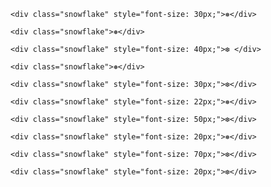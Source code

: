 <style>
    /*<![CDATA[*/

    @-webkit-keyframes snowflakes-fall {
        0% {
            top: -10%
        }
        100% {
            top: 100%
        }
    }

    @-webkit-keyframes snowflakes-shake {
        0% {
            -webkit-transform: translateX(0px);
            transform: translateX(0px)
        }
        50% {
            -webkit-transform: translateX(80px);
            transform: translateX(80px)
        }
        100% {
            -webkit-transform: translateX(0px);
            transform: translateX(0px)
        }
    }

    @keyframes snowflakes-fall {
        0% {
            top: -10%
        }
        100% {
            top: 100%
        }
    }

    @keyframes snowflakes-shake {
        0% {
            transform: translateX(0px)
        }
        50% {
            transform: translateX(80px)
        }
        100% {
            transform: translateX(0px)
        }
    }

    .snowflake {
        color: #fff;
        position: fixed;
        top: -10%;
        z-index: 9999;
        -webkit-user-select: none;
        -moz-user-select: none;
        -ms-user-select: none;
        user-select: none;
        cursor: default;
        -webkit-animation-name: snowflakes-fall, snowflakes-shake;
        -webkit-animation-duration: 10s, 3s;
        -webkit-animation-timing-function: linear, ease-in-out;
        -webkit-animation-iteration-count: infinite, infinite;
        -webkit-animation-play-state: running, running;
        animation-name: snowflakes-fall, snowflakes-shake;
        animation-duration: 10s, 3s;
        animation-timing-function: linear, ease-in-out;
        animation-iteration-count: infinite, infinite;
        animation-play-state: running, running
    }

    .snowflake:nth-of-type(0) {
        left: 1%;
        -webkit-animation-delay: 0s, 0s;
        animation-delay: 0s, 0s
    }

    .snowflake:nth-of-type(1) {
        left: 10%;
        -webkit-animation-delay: 1s, 1s;
        animation-delay: 1s, 1s
    }

    .snowflake:nth-of-type(2) {
        left: 20%;
        -webkit-animation-delay: 6s, .5s;
        animation-delay: 6s, .5s
    }

    .snowflake:nth-of-type(3) {
        left: 30%;
        -webkit-animation-delay: 4s, 2s;
        animation-delay: 4s, 2s
    }

    .snowflake:nth-of-type(4) {
        left: 40%;
        -webkit-animation-delay: 2s, 2s;
        animation-delay: 2s, 2s
    }

    .snowflake:nth-of-type(5) {
        left: 50%;
        -webkit-animation-delay: 8s, 3s;
        animation-delay: 8s, 3s
    }

    .snowflake:nth-of-type(6) {
        left: 60%;
        -webkit-animation-delay: 6s, 2s;
        animation-delay: 6s, 2s
    }

    .snowflake:nth-of-type(7) {
        left: 70%;
        -webkit-animation-delay: 2.5s, 1s;
        animation-delay: 2.5s, 1s
    }

    .snowflake:nth-of-type(8) {
        left: 80%;
        -webkit-animation-delay: 1s, 0s;
        animation-delay: 1s, 0s
    }

    .snowflake:nth-of-type(9) {
        left: 90%;
        -webkit-animation-delay: 3s, 1.5s;
        animation-delay: 3s, 1.5s
    }

    /*]]>*/
</style>

<div class="snowflakes" aria-hidden="true">

    <div class="snowflake" style="font-size: 30px;">❅</div>

    <div class="snowflake">❅</div>

    <div class="snowflake" style="font-size: 40px;">❆ </div>

    <div class="snowflake">❅</div>

    <div class="snowflake" style="font-size: 30px;">❆</div>

    <div class="snowflake" style="font-size: 22px;">❅</div>

    <div class="snowflake" style="font-size: 50px;">❆</div>

    <div class="snowflake" style="font-size: 20px;">❅</div>

    <div class="snowflake" style="font-size: 70px;">❆</div>

    <div class="snowflake" style="font-size: 20px;">❆</div>

</div>
